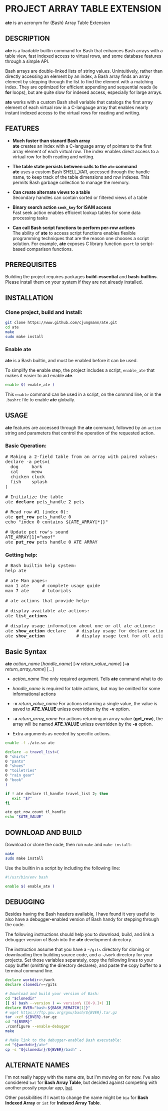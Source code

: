 # PROJECT ARRAY TABLE EXTENSION

**ate** is an acronym for (Bash) Array Table Extension

## DESCRIPTION

**ate** is a loadable builtin command for Bash that enhances Bash
arrays with a table view, fast indexed access to virtual rows, and
some database features through a simple API.

Bash arrays are double-linked lists of string values.  Unintuitively,
rather than directly accessing an element by an index, a Bash array
finds an array element by stepping through the list to find the element
with a matching index.  They are optimized for efficient appending and
sequential reads (ie **for** loops), but are quite slow for indexed
access, especially for large arrays.

**ate** works with a custom Bash shell variable that catalogs the
first array element of each virtual row in a C-langauge array that
enables nearly instant indexed access to the virtual rows for
reading and writing.

## FEATURES

- **Much faster than stanard Bash array**  
  **ate** creates an index with a C-language array of pointers to the
  first array element of each virtual row.  The index enables direct
  access to a virtual row for both reading and writing.

- **The table state persists between calls to the `ate` command**  
  **ate** uses a custom Bash SHELL_VAR, accessed through the handle
  name, to keep track of the table dimensions and row indexes.  This
  permits Bash garbage collection to manage the memory.

- **Can create alternate views to a table**  
  Secondary handles can contain sorted or filtered views of a table

- **Binary search action `seek_key` for ISAM access**  
  Fast seek action enables efficient lookup tables for some
  data processing tasks

- **Can call Bash script functions to perform per-row actions**  
  The ability of **ate** to access script functions enables flexible
  programming techniques that are the reason one chooses a script
  solution.  For example, **ate** exposes C library function `qsort`
  to script-based comparison functions.

## PREREQUISITES

Building the project requires packages **build-essential** and
**bash-builtins**.  Please install them on your system if they are
not already installed.

## INSTALLATION

### Clone project, build and install:

~~~sh
git clone https://www.github.com/cjungmann/ate.git
cd ate
make
sudo make install
~~~
### Enable ate

**ate** is a Bash builtin, and must be enabled before it can be used.

To simplify the enable step, the project includes a script, `enable_ate`
that makes it easier to aid enable **ate**.

~~~sh
enable $( enable_ate )
~~~

This `enable` command can be used in a script, on the commnd line, or
in the `.bashrc` file to enable **ate** globally.

## USAGE

**ate** features are accessed through the **ate** command, followed
by an `action` string and parameters that control the operation of
the requested action.

### Basic Operation:

<pre>
# Making a 2-field table from an array with paired values:
declare -a pets=(
  dog     bark
  cat     meow
  chicken cluck
  fish    splash
)

# Initialize the table
ate <b>declare</b> pets_handle 2 pets

# Read row #1 (index 0):
ate <b>get_row</b> pets_handle 0
echo "index 0 contains ${ATE_ARRAY[*]}"

# Update pet row's sound
ATE_ARRAY[1]="woof"
ate <b>put_row</b> pets_handle 0 ATE_ARRAY
</pre>

### Getting help:

<pre>
# Bash builtin help system:
help ate

# ate Man pages:
man 1 ate     # complete usage guide
man 7 ate     # tutorials

# ate actions that provide help:

# display available ate actions:
ate <b>list_actions</b>

# display usage information about one or all ate actions:
ate <b>show_action</b> declare    # display usage for declare action
ate <b>show_action</b>            # display usage text for all actions
</pre>

## Basic Syntax

**ate** *action_name* [*handle_name*] [**-v** *return_value_name*] [**-a** *return_array_name*] [...]

- *action_name*
  The only required argument.  Tells **ate** command
  what to do

- *handle_name* is required for table actions, but may be omitted for
  some informational actions

- **-v** *return_value_name*
  For actions returning a single value, the value is saved to
  **ATE_VALUE** unless overridden by the **-v** option.

- **-a** *return_array_name*
  For actions returning an array value (**get_row**), the array will
  be named **ATE_VALUE** unless overridden by the **-a** option.

- Extra arguments as needed by specific actions.


~~~.sh
enable -f ./ate.so ate

declare -a travel_list=(
0 "shirts"
0 "pants"
0 "shoes"
0 "toiletries"
0 "rain gear"
0 "book"
)

if ! ate declare tl_handle travel_list 2; then
   exit "$?"
fi

ate get_row_count tl_handle
echo "$ATE_VALUE"

~~~

## DOWNLOAD AND BUILD

Download or clone the code, then run `make` and `make install`:

~~~sh
make
sudo make install
~~~

Use the builtin in a script by including the following line:

~~~sh
#!/usr/bin/env bash

enable $( enable_ate )
~~~

## DEBUGGING

Besides having the Bash headers available, I have found it very
useful to also have a debugger-enabled version of Bash handy for
stepping through the code.

The following instructions should help you to download, build, and
link a debugger version of Bash into the **ate** development
directory.

The instruction assume that you have a `~/gits` directory for
cloning or downloading then building source code, and a
`~/work` directory for your projects.  Set those variables
separately, copy the following lines to your copy buffer (omitting
the directory declares), and paste the copy buffer to a terminal
command line.

~~~.sh
declare workdir=~/work
declare clonedir=~/gits

# Download and build your version of Bash:
cd "$clonedir"
[[ $( bash --version ) =~ version\ ([0-9.]+) ]]
declare BVER="bash-${BASH_REMATCH[1]}"
# wget https://ftp.gnu.org/gnu/bash/${BVER}.tar.gz
tar -xzf ${BVER}.tar.gz
cd "${BVER}"
./configure --enable-debugger
make

# Make link to the debugger-enabled Bash executable:
cd "${workdir}/ate"
cp -s "${clonedir}/${BVER}/bash" .
~~~

## ALTERNATE NAMES

I'm not really happy with the name *ate*, but I'm moving on for now.
I've also considered `bat` for **Bash Array Table**, but decided
against competing with another possily popular app, [bat][bat].

Other possibilities if I want to change the name might be `bia` for
**Bash Indexed Array** or `iat` for **Indexed Array Table**.




[bat]:  "https://github.com/sharkdp/bat"